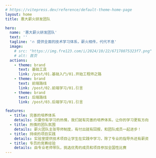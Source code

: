 ```yaml
---
# https://vitepress.dev/reference/default-theme-home-page
layout: home
title: 惠大薪火研发团队

hero:
  name: '惠大薪火研发团队'
  text: ''
  tagline: '🔥 提供全面的技术学习体系，薪火相传，代代不息'
  image:
    # src: "https://img.fre123.com/i/2024/10/22/67178075323f7.png"
    # alt: 首页
  actions:
    - theme: brand
      text: 基础工具
      link: /post/01.基础入门/01.开始工程师之路
    - theme: brand
      text: 前端路线
      link: /post/02.前端学习/01.引言
    - theme: brand
      text: 后端路线
      link: /post/03.后端学习/01.引言

features:
  - title: 完善的培养体系
    details: 只要你有学习的热情，我们就有完善的培养体系，让你的学习更有方向
  - title: 热情的团队氛围
    details: 薪火团队主张导师制度，有付出就有回报，和团队成员一起进步！
  - title: 持续的项目实践
    details: 实验室提供技术项目让学生在实践中学习，除了专业的指导外还有薪资
  - title: 专员的竞赛经验
    details: 由专业老师带队，挑选优秀的成员和项目参加全国性比赛
---
```

